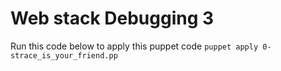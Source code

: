 # Web stack Debugging 3

Run this code below to apply this puppet code 
`puppet apply 0-strace_is_your_friend.pp`
